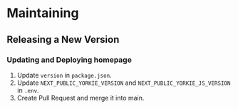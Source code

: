 # Maintaining

## Releasing a New Version

### Updating and Deploying homepage

1. Update `version` in `package.json`.
2. Update `NEXT_PUBLIC_YORKIE_VERSION` and `NEXT_PUBLIC_YORKIE_JS_VERSION` in `.env`.
3. Create Pull Request and merge it into main.